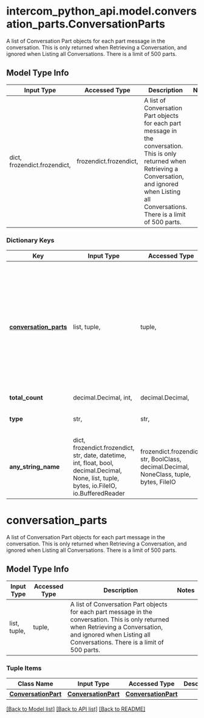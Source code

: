 # intercom_python_api.model.conversation_parts.ConversationParts

A list of Conversation Part objects for each part message in the conversation. This is only returned when Retrieving a Conversation, and ignored when Listing all Conversations. There is a limit of 500 parts.

## Model Type Info
Input Type | Accessed Type | Description | Notes
------------ | ------------- | ------------- | -------------
dict, frozendict.frozendict,  | frozendict.frozendict,  | A list of Conversation Part objects for each part message in the conversation. This is only returned when Retrieving a Conversation, and ignored when Listing all Conversations. There is a limit of 500 parts. | 

### Dictionary Keys
Key | Input Type | Accessed Type | Description | Notes
------------ | ------------- | ------------- | ------------- | -------------
**[conversation_parts](#conversation_parts)** | list, tuple,  | tuple,  | A list of Conversation Part objects for each part message in the conversation. This is only returned when Retrieving a Conversation, and ignored when Listing all Conversations. There is a limit of 500 parts. | [optional] 
**total_count** | decimal.Decimal, int,  | decimal.Decimal,  |  | [optional] 
**type** | str,  | str,  |  | [optional] must be one of ["conversation_part.list", ] 
**any_string_name** | dict, frozendict.frozendict, str, date, datetime, int, float, bool, decimal.Decimal, None, list, tuple, bytes, io.FileIO, io.BufferedReader | frozendict.frozendict, str, BoolClass, decimal.Decimal, NoneClass, tuple, bytes, FileIO | any string name can be used but the value must be the correct type | [optional]

# conversation_parts

A list of Conversation Part objects for each part message in the conversation. This is only returned when Retrieving a Conversation, and ignored when Listing all Conversations. There is a limit of 500 parts.

## Model Type Info
Input Type | Accessed Type | Description | Notes
------------ | ------------- | ------------- | -------------
list, tuple,  | tuple,  | A list of Conversation Part objects for each part message in the conversation. This is only returned when Retrieving a Conversation, and ignored when Listing all Conversations. There is a limit of 500 parts. | 

### Tuple Items
Class Name | Input Type | Accessed Type | Description | Notes
------------- | ------------- | ------------- | ------------- | -------------
[**ConversationPart**](ConversationPart.md) | [**ConversationPart**](ConversationPart.md) | [**ConversationPart**](ConversationPart.md) |  | 

[[Back to Model list]](../../README.md#documentation-for-models) [[Back to API list]](../../README.md#documentation-for-api-endpoints) [[Back to README]](../../README.md)

